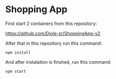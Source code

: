 # Shopping App

First start 2 containers from this repository:

https://github.com/Djole-zr/ShoppingApp-v2

After that in this repository run this command:

```
npm install
```
And after instalation is finshed, run this command:

```
npm start
```